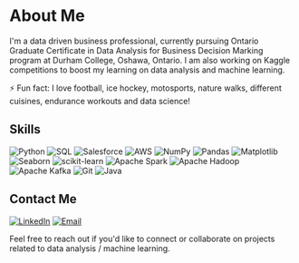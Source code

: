 # About Me
I'm a data driven business professional, currently pursuing Ontario Graduate Certificate in Data Analysis for Business Decision Marking program at Durham College, Oshawa, Ontario. I am also working on Kaggle competitions to boost my learning on data analysis and machine learning.

⚡ Fun fact: I love football, ice hockey, motosports, nature walks, different cuisines, endurance workouts and data science!

## Skills
![Python](https://img.shields.io/badge/-Python-3776AB?logo=python&logoColor=white&style=for-the-badge)
![SQL](https://img.shields.io/badge/-SQL-336791?logo=postgresql&logoColor=white&style=for-the-badge)
![Salesforce](https://img.shields.io/badge/-Salesforce-00A1E0?logo=salesforce&logoColor=white&style=for-the-badge)
![AWS](https://img.shields.io/badge/-AWS-232F3E?logo=amazon-aws&logoColor=white&style=for-the-badge)
![NumPy](https://img.shields.io/badge/-NumPy-013243?logo=numpy&logoColor=white&style=for-the-badge)
![Pandas](https://img.shields.io/badge/-Pandas-150458?logo=pandas&logoColor=white&style=for-the-badge)
![Matplotlib](https://img.shields.io/badge/-Matplotlib-000000?style=flat&logo=python)
![Seaborn](https://img.shields.io/badge/seaborn-%3E%3D0.9.0-yellowgreen)
![scikit-learn](https://img.shields.io/badge/-scikit--learn-F7931E?logo=scikit-learn&logoColor=white&style=for-the-badge)
![Apache Spark](https://img.shields.io/badge/Apache%20Spark-E25A1C?style=for-the-badge&logo=apachespark&logoColor=white)
![Apache Hadoop](https://img.shields.io/badge/Apache_Hadoop-222?&logo=apache-hadoop&logoColor=66CCFF)
![Apache Kafka](https://img.shields.io/badge/-Apache%20Kafka-231F20?logo=apache-kafka&logoColor=white&style=for-the-badge)
![Git](https://img.shields.io/badge/-Git-F05032?logo=git&logoColor=white&style=for-the-badge)
![Java](https://img.shields.io/badge/-Java-007396?logo=java&logoColor=white&style=for-the-badge)

## Contact Me
[![LinkedIn](https://img.shields.io/badge/-LinkedIn-0A66C2?logo=linkedin&logoColor=white&style=for-the-badge)](https://www.linkedin.com/in/pranayagarwal7/)
[![Email](https://img.shields.io/badge/-Email-D14836?logo=gmail&logoColor=white&style=for-the-badge)](mailto:aglpranay@gmail.com)

Feel free to reach out if you'd like to connect or collaborate on projects related to data analysis / machine learning.
